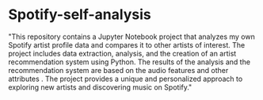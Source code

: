 # Spotify-self-analysis
"This repository contains a Jupyter Notebook project that analyzes my own Spotify artist profile data and compares it to other artists of interest. 
The project includes data extraction, analysis, and the creation of an artist recommendation system using Python. The results of the analysis and the recommendation system are based on the audio features and other attributes . The project provides a unique and personalized approach to exploring new artists and discovering music on Spotify."
